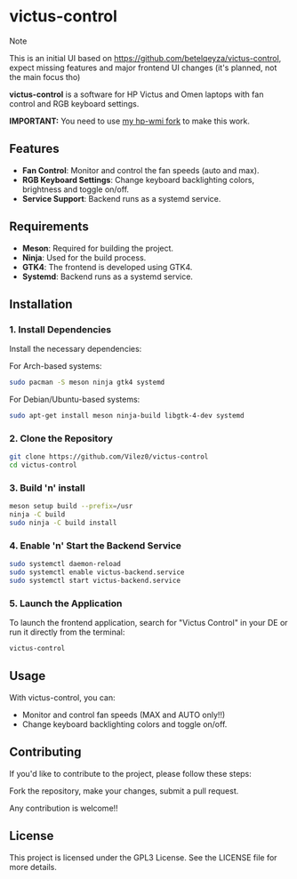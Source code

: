 # victus-control

> [!NOTE]
> This is an initial UI based on https://github.com/betelqeyza/victus-control, expect missing features and major frontend UI changes (it's planned, not the main focus tho)

**victus-control** is a software for HP Victus and Omen laptops with fan control and RGB keyboard settings.

**IMPORTANT:** You need to use [my hp-wmi fork](https://github.com/Vilez0/hp-wmi-fan-and-backlight-control) to make this work.

## Features

- **Fan Control**: Monitor and control the fan speeds (auto and max).
- **RGB Keyboard Settings**: Change keyboard backlighting colors, brightness and toggle on/off.
- **Service Support**: Backend runs as a systemd service.

## Requirements

- **Meson**: Required for building the project.
- **Ninja**: Used for the build process.
- **GTK4**: The frontend is developed using GTK4.
- **Systemd**: Backend runs as a systemd service.

## Installation

### 1. Install Dependencies

Install the necessary dependencies:

For Arch-based systems:

```bash
sudo pacman -S meson ninja gtk4 systemd
```

For Debian/Ubuntu-based systems:

```bash
sudo apt-get install meson ninja-build libgtk-4-dev systemd
```

### 2. Clone the Repository

```bash
git clone https://github.com/Vilez0/victus-control
cd victus-control
```

### 3. Build 'n' install

```bash
meson setup build --prefix=/usr
ninja -C build
sudo ninja -C build install
```

### 4. Enable 'n' Start the Backend Service

```bash
sudo systemctl daemon-reload
sudo systemctl enable victus-backend.service
sudo systemctl start victus-backend.service
```

### 5. Launch the Application

To launch the frontend application, search for "Victus Control" in your DE or run it directly from the terminal:

```bash
victus-control
```

## Usage
With victus-control, you can:

- Monitor and control fan speeds (MAX and AUTO only!!)
- Change keyboard backlighting colors and toggle on/off.

## Contributing
If you'd like to contribute to the project, please follow these steps:

Fork the repository, make your changes, submit a pull request.

Any contribution is welcome!!

## License
This project is licensed under the GPL3 License. See the LICENSE file for more details.